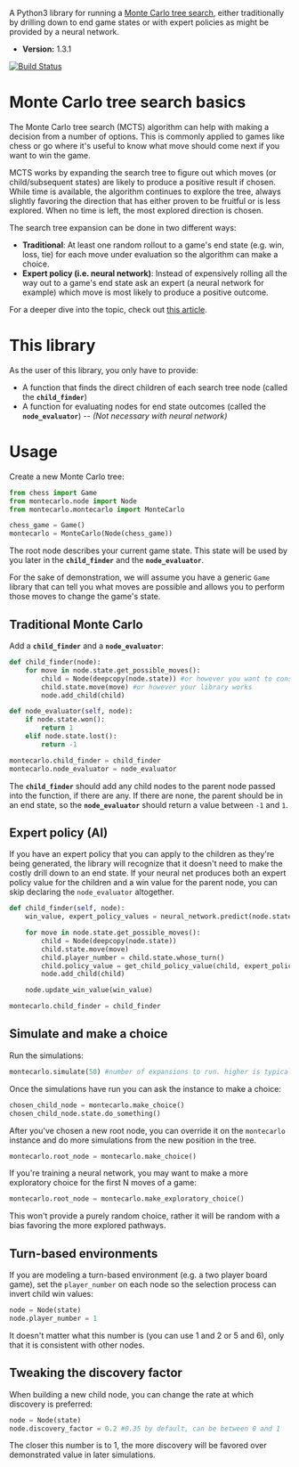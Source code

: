 A Python3 library for running a [Monte Carlo tree search](https://en.wikipedia.org/wiki/Monte_Carlo_tree_search), either traditionally by drilling down to end game states or with expert policies as might be provided by a neural network.

- **Version:** 1.3.1

[![Build Status](https://travis-ci.org/ImparaAI/monte-carlo-tree-search.png?branch=master)](https://travis-ci.org/ImparaAI/monte-carlo-tree-search)

# Monte Carlo tree search basics

The Monte Carlo tree search (MCTS) algorithm can help with making a decision from a number of options. This is commonly applied to games like chess or go where it's useful to know what move should come next if you want to win the game.

MCTS works by expanding the search tree to figure out which moves (or child/subsequent states) are likely to produce a positive result if chosen. While time is available, the algorithm continues to explore the tree, always slightly favoring the direction that has either proven to be fruitful or is less explored. When no time is left, the most explored direction is chosen.

The search tree expansion can be done in two different ways:

- **Traditional**: At least one random rollout to a game's end state (e.g. win, loss, tie) for each move under evaluation so the algorithm can make a choice.
- **Expert policy (i.e. neural network)**: Instead of expensively rolling all the way out to a game's end state ask an expert (a neural network for example) which move is most likely to produce a positive outcome.

For a deeper dive into the topic, check out [this article](http://tim.hibal.org/blog/alpha-zero-how-and-why-it-works/).

# This library

As the user of this library, you only have to provide:

- A function that finds the direct children of each search tree node (called the **`child_finder`**)
- A function for evaluating nodes for end state outcomes (called the **`node_evaluator`**)
-- *(Not necessary with neural network)*

# Usage

Create a new Monte Carlo tree:

```python
from chess import Game
from montecarlo.node import Node
from montecarlo.montecarlo import MonteCarlo

chess_game = Game()
montecarlo = MonteCarlo(Node(chess_game))
```

The root node describes your current game state. This state will be used by you later in the **`child_finder`** and the **`node_evaluator`**.

For the sake of demonstration, we will assume you have a generic `Game` library that can tell you what moves are possible and allows you to perform those moves to change the game's state.

## Traditional Monte Carlo

Add a **`child_finder`** and a **`node_evaluator`**:

```python
def child_finder(node):
	for move in node.state.get_possible_moves():
		child = Node(deepcopy(node.state)) #or however you want to construct the child's state
		child.state.move(move) #or however your library works
		node.add_child(child)

def node_evaluator(self, node):
	if node.state.won():
		return 1
	elif node.state.lost():
		return -1

montecarlo.child_finder = child_finder
montecarlo.node_evaluator = node_evaluator
```

The **`child_finder`** should add any child nodes to the parent node passed into the function, if there are any. If there are none, the parent should be in an end state, so the **`node_evaluator`** should return a value between `-1` and `1`.

## Expert policy (AI)

If you have an expert policy that you can apply to the children as they're being generated, the library will recognize that it doesn't need to make the costly drill down to an end state. If your neural net produces both an expert policy value for the children and a win value for the parent node, you can skip declaring the `node_evaluator` altogether.

```python
def child_finder(self, node):
	win_value, expert_policy_values = neural_network.predict(node.state)

	for move in node.state.get_possible_moves():
		child = Node(deepcopy(node.state))
		child.state.move(move)
		child.player_number = child.state.whose_turn()
		child.policy_value = get_child_policy_value(child, expert_policy_values) #should return a probability value between 0 and 1
		node.add_child(child)

	node.update_win_value(win_value)

montecarlo.child_finder = child_finder
```

## Simulate and make a choice

Run the simulations:

```python
montecarlo.simulate(50) #number of expansions to run. higher is typically more accurate at the cost of processing time
```

Once the simulations have run you can ask the instance to make a choice:

```python
chosen_child_node = montecarlo.make_choice()
chosen_child_node.state.do_something()
```

After you've chosen a new root node, you can override it on the `montecarlo` instance and do more simulations from the new position in the tree.

```python
montecarlo.root_node = montecarlo.make_choice()
```

If you're training a neural network, you may want to make a more exploratory choice for the first N moves of a game:

```python
montecarlo.root_node = montecarlo.make_exploratory_choice()
```

This won't provide a purely random choice, rather it will be random with a bias favoring the more explored pathways.

## Turn-based environments

If you are modeling a turn-based environment (e.g. a two player board game), set the `player_number` on each node so the selection process can invert child win values:

```python
node = Node(state)
node.player_number = 1
```

It doesn't matter what this number is (you can use 1 and 2 or 5 and 6), only that it is consistent with other nodes.

## Tweaking the discovery factor

When building a new child node, you can change the rate at which discovery is preferred:

```python
node = Node(state)
node.discovery_factor = 0.2 #0.35 by default, can be between 0 and 1
```

The closer this number is to 1, the more discovery will be favored over demonstrated value in later simulations.